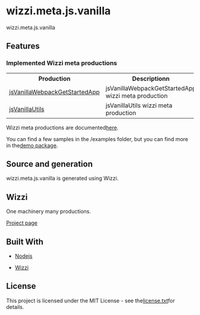 # wizzi.meta.js.vanilla

wizzi.meta.js.vanilla

## Features
### Implemented Wizzi meta productions

<table>
<tr>
<th>Production</th>
<th>Descriptionn</th>
</tr>
<tr>
<td>
<a href https://github.com//wizzi.meta.js.vanilla/tree/master/.wizzi/ittf/lib/wizzi/productions/jsVanillaWebpackGetStartedApp.wfproduction.ittf>jsVanillaWebpackGetStartedApp</a><td>jsVanillaWebpackGetStartedApp wizzi meta production</td>
</tr>
<tr>
<td>
<a href https://github.com//wizzi.meta.js.vanilla/tree/master/.wizzi/ittf/lib/wizzi/productions/jsVanillaUtils.wfproduction.ittf>jsVanillaUtils</a><td>jsVanillaUtils wizzi meta production</td>
</tr>
</table>



<p>Wizzi meta productions are documented<a href="https://stfnbssl.github.io/wizzi/docs/wizziplugins.html">here</a>.</p>



<p>You can find a few samples in the /examples folder, but you can find more in the<a href="https://github.com/wizzifactory/wizzi/tree/master/packages/wizzi-demo/.wizzi/ittf/examples/advanced/plugins">demo package</a>.</p>

## Source and generation
wizzi.meta.js.vanilla is generated using Wizzi.

## Wizzi

One machinery many productions.


<p><a href="https://stfnbssl.github.io/wizzi">Project page</a></p>

## Built With
* [Nodejs](https://nodejs.org)

* [Wizzi](https://github.com/stfnbssl/wizzi)


## License

<p>This project is licensed under the MIT License - see the<a href="license.txt">license.txt</a>for details.</p>

